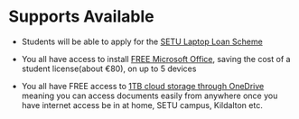 # Supports Available

+ Students will be able to apply for the [SETU Laptop Loan Scheme](https://www.wit.ie/current_students/student_life_and_learning/wit-laptop-scheme/)

+ You all have access to install [FREE Microsoft Office](http://www.wit.ie/getoffice), saving the cost of a student license(about €80), on up to 5 devices

+ You all have FREE access to [1TB cloud storage through OneDrive](https://www.wit.ie/current_students/study_supports/one-drive-for-students) meaning you can access documents easily from anywhere once you have internet access be in at home, SETU campus, Kildalton etc.


